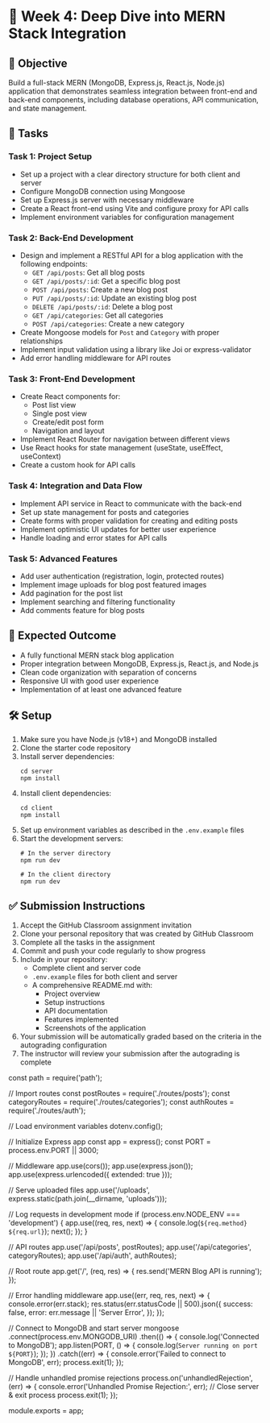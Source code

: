 # 🔄 Week 4: Deep Dive into MERN Stack Integration

## 🚀 Objective
Build a full-stack MERN (MongoDB, Express.js, React.js, Node.js) application that demonstrates seamless integration between front-end and back-end components, including database operations, API communication, and state management.

## 📂 Tasks

### Task 1: Project Setup
- Set up a project with a clear directory structure for both client and server
- Configure MongoDB connection using Mongoose
- Set up Express.js server with necessary middleware
- Create a React front-end using Vite and configure proxy for API calls
- Implement environment variables for configuration management

### Task 2: Back-End Development
- Design and implement a RESTful API for a blog application with the following endpoints:
  - `GET /api/posts`: Get all blog posts
  - `GET /api/posts/:id`: Get a specific blog post
  - `POST /api/posts`: Create a new blog post
  - `PUT /api/posts/:id`: Update an existing blog post
  - `DELETE /api/posts/:id`: Delete a blog post
  - `GET /api/categories`: Get all categories
  - `POST /api/categories`: Create a new category
- Create Mongoose models for `Post` and `Category` with proper relationships
- Implement input validation using a library like Joi or express-validator
- Add error handling middleware for API routes

### Task 3: Front-End Development
- Create React components for:
  - Post list view
  - Single post view
  - Create/edit post form
  - Navigation and layout
- Implement React Router for navigation between different views
- Use React hooks for state management (useState, useEffect, useContext)
- Create a custom hook for API calls

### Task 4: Integration and Data Flow
- Implement API service in React to communicate with the back-end
- Set up state management for posts and categories
- Create forms with proper validation for creating and editing posts
- Implement optimistic UI updates for better user experience
- Handle loading and error states for API calls

### Task 5: Advanced Features
- Add user authentication (registration, login, protected routes)
- Implement image uploads for blog post featured images
- Add pagination for the post list
- Implement searching and filtering functionality
- Add comments feature for blog posts

## 🧪 Expected Outcome
- A fully functional MERN stack blog application
- Proper integration between MongoDB, Express.js, React.js, and Node.js
- Clean code organization with separation of concerns
- Responsive UI with good user experience
- Implementation of at least one advanced feature

## 🛠️ Setup
1. Make sure you have Node.js (v18+) and MongoDB installed
2. Clone the starter code repository
3. Install server dependencies:
   ```
   cd server
   npm install
   ```
4. Install client dependencies:
   ```
   cd client
   npm install
   ```
5. Set up environment variables as described in the `.env.example` files
6. Start the development servers:
   ```
   # In the server directory
   npm run dev
   
   # In the client directory
   npm run dev
   ```

## ✅ Submission Instructions
1. Accept the GitHub Classroom assignment invitation
2. Clone your personal repository that was created by GitHub Classroom
3. Complete all the tasks in the assignment
4. Commit and push your code regularly to show progress
5. Include in your repository:
   - Complete client and server code
   - `.env.example` files for both client and server
   - A comprehensive README.md with:
     - Project overview
     - Setup instructions
     - API documentation
     - Features implemented
     - Screenshots of the application
6. Your submission will be automatically graded based on the criteria in the autograding configuration
7. The instructor will review your submission after the autograding is complete 




const path = require('path');

// Import routes
const postRoutes = require('./routes/posts');
const categoryRoutes = require('./routes/categories');
const authRoutes = require('./routes/auth');

// Load environment variables
dotenv.config();

// Initialize Express app
const app = express();
const PORT = process.env.PORT || 3000;

// Middleware
app.use(cors());
app.use(express.json());
app.use(express.urlencoded({ extended: true }));

// Serve uploaded files
app.use('/uploads', express.static(path.join(__dirname, 'uploads')));

// Log requests in development mode
if (process.env.NODE_ENV === 'development') {
  app.use((req, res, next) => {
    console.log(`${req.method} ${req.url}`);
    next();
  });
}

// API routes
app.use('/api/posts', postRoutes);
app.use('/api/categories', categoryRoutes);
app.use('/api/auth', authRoutes);

// Root route
app.get('/', (req, res) => {
  res.send('MERN Blog API is running');
});

// Error handling middleware
app.use((err, req, res, next) => {
  console.error(err.stack);
  res.status(err.statusCode || 500).json({
    success: false,
    error: err.message || 'Server Error',
  });
});

// Connect to MongoDB and start server
mongoose
  .connect(process.env.MONGODB_URI)
  .then(() => {
    console.log('Connected to MongoDB');
    app.listen(PORT, () => {
      console.log(`Server running on port ${PORT}`);
    });
  })
  .catch((err) => {
    console.error('Failed to connect to MongoDB', err);
    process.exit(1);
  });

// Handle unhandled promise rejections
process.on('unhandledRejection', (err) => {
  console.error('Unhandled Promise Rejection:', err);
  // Close server & exit process
  process.exit(1);
});

module.exports = app; 